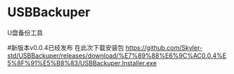 # USBBackuper
U盘备份工具


#新版本v0.0.4已经发布
在此次下载安装包
https://github.com/Skyler-std/USBBackuper/releases/download/%E7%89%88%E6%9C%AC0.0.4%E5%8F%91%E5%B8%83/USBBackuper.Installer.exe
